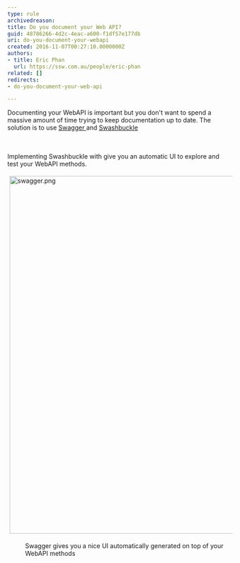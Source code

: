 ```yaml
---
type: rule
archivedreason: 
title: Do you document your Web API?
guid: 48786266-4d2c-4eac-a600-f1df57e177db
uri: do-you-document-your-webapi
created: 2016-11-07T00:27:10.0000000Z
authors:
- title: Eric Phan
  url: https://ssw.com.au/people/eric-phan
related: []
redirects:
- do-you-document-your-web-api

---
```



Documenting your WebAPI is important but you don't want to spend a massive amount of time trying to keep documentation up to date. The solution&#160;​is to use <a href="https&#58;//github.com/OAI/OpenAPI-Specification/blob/master/versions/2.0.md">Swagger </a>and <a href="https&#58;//github.com/domaindrivendev/Swashbuckle">Swashbuckle</a>​<br>
<br><excerpt class='endintro'></excerpt><br>
<p>​​​​​Implementing Swashbuckle with give you an automatic UI to explore and test your WebAPI methods.</p><p><img src="/SiteAssets/do-you-document-your-webapi/swagger.png" alt="swagger.png" style="margin&#58;5px;width&#58;808px;" /><br></p><dd class="ssw15-rteElement-FigureGood">​Swagger gives you a nice UI automatically generated on top of your WebAPI methods<br></dd><p><br><br></p>


